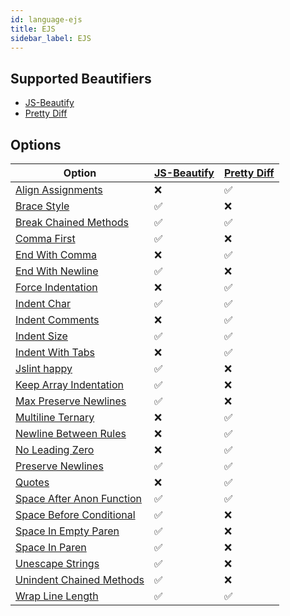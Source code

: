 ```yaml
---
id: language-ejs
title: EJS
sidebar_label: EJS
---
```

## Supported Beautifiers
- [JS-Beautify](/docs/beautifier-js-beautify.html)
- [Pretty Diff](/docs/beautifier-pretty-diff.html)
## Options
| Option | [JS-Beautify](/docs/beautifier-js-beautify.html) | [Pretty Diff](/docs/beautifier-pretty-diff.html) |
| --- | --- | --- |
| [Align Assignments](/docs/option-align-assignments.html) | &#10060; | &#9989; |
| [Brace Style](/docs/option-brace-style.html) | &#9989; | &#10060; |
| [Break Chained Methods](/docs/option-break-chained-methods.html) | &#9989; | &#9989; |
| [Comma First](/docs/option-comma-first.html) | &#9989; | &#10060; |
| [End With Comma](/docs/option-end-with-comma.html) | &#10060; | &#9989; |
| [End With Newline](/docs/option-end-with-newline.html) | &#9989; | &#10060; |
| [Force Indentation](/docs/option-force-indentation.html) | &#10060; | &#9989; |
| [Indent Char](/docs/option-indent-char.html) | &#9989; | &#9989; |
| [Indent Comments](/docs/option-indent-comments.html) | &#10060; | &#9989; |
| [Indent Size](/docs/option-indent-size.html) | &#9989; | &#9989; |
| [Indent With Tabs](/docs/option-indent-with-tabs.html) | &#10060; | &#9989; |
| [Jslint happy](/docs/option-jslint-happy.html) | &#9989; | &#10060; |
| [Keep Array Indentation](/docs/option-keep-array-indentation.html) | &#9989; | &#10060; |
| [Max Preserve Newlines](/docs/option-max-preserve-newlines.html) | &#9989; | &#10060; |
| [Multiline Ternary](/docs/option-multiline-ternary.html) | &#10060; | &#9989; |
| [Newline Between Rules](/docs/option-newline-between-rules.html) | &#10060; | &#9989; |
| [No Leading Zero](/docs/option-no-leading-zero.html) | &#10060; | &#9989; |
| [Preserve Newlines](/docs/option-preserve-newlines.html) | &#9989; | &#9989; |
| [Quotes](/docs/option-quotes.html) | &#10060; | &#9989; |
| [Space After Anon Function](/docs/option-space-after-anon-function.html) | &#9989; | &#9989; |
| [Space Before Conditional](/docs/option-space-before-conditional.html) | &#9989; | &#10060; |
| [Space In Empty Paren](/docs/option-space-in-empty-paren.html) | &#9989; | &#10060; |
| [Space In Paren](/docs/option-space-in-paren.html) | &#9989; | &#10060; |
| [Unescape Strings](/docs/option-unescape-strings.html) | &#9989; | &#10060; |
| [Unindent Chained Methods](/docs/option-unindent-chained-methods.html) | &#9989; | &#10060; |
| [Wrap Line Length](/docs/option-wrap-line-length.html) | &#9989; | &#9989; |